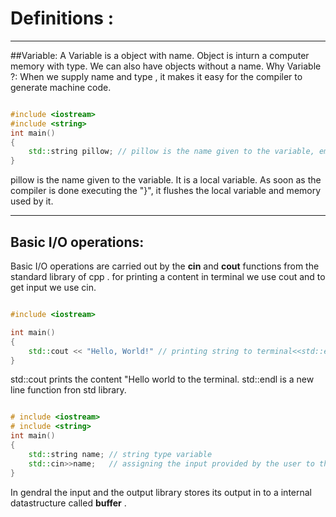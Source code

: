 # Definitions : 
-----------------
##Variable: 
A Variable is a object with name. Object is inturn a computer memory with type. We can also have objects without a name. Why Variable ?: When we supply name and type , it makes it easy for the compiler to generate machine code. 

```cpp

#include <iostream>
#include <string>
int main()
{
    std::string pillow; // pillow is the name given to the variable, empty or null variable
}

```
pillow is the name given to the variable. It is a local variable. As soon as the compiler is done executing the "}", it flushes the local variable and memory used by it.  

-----------------

## Basic I/O operations:

Basic I/O operations are carried out by the **cin** and **cout** functions from the standard library of cpp . for printing a content in terminal we use cout and to get input we use cin. 

```cpp

#include <iostream>

int main()
{
    std::cout << "Hello, World!" // printing string to terminal<<std::endl;
}

```
std::cout prints the content "Hello world to the terminal. std::endl is a new line function fron std library.

```cpp

# include <iostream>
# include <string>
int main()
{
    std::string name; // string type variable 
    std::cin>>name;   // assigning the input provided by the user to the variable
}
```
In gendral the input and the output library stores its output in to a internal datastructure called **buffer** . 
